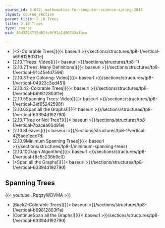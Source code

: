 ```yaml
---
course_id: 6-042j-mathematics-for-computer-science-spring-2015
layout: course_section
parent_title: 2.10 Trees
title: 2.10 Trees
type: course
uid: 40d3294715d82fe5f91a1450343afbca

---
```


*   [<2-Colorable Trees]({{< baseurl >}}/sections/structures/tp8-1/vertical-b69812803f1e)
*   [2.10.1Trees: Video]({{< baseurl >}}/sections/structures/tp8-1)
*   [2.10.2Trees: Many Definitions]({{< baseurl >}}/sections/structures/tp8-1/vertical-91c45efd7596)
*   [2.10.3Tree Coloring: Video]({{< baseurl >}}/sections/structures/tp8-1/vertical-04923c3ed451)
*   [2.10.42-Colorable Trees]({{< baseurl >}}/sections/structures/tp8-1/vertical-b69812803f1e)
*   [2.10.5Spanning Trees: Video]({{< baseurl >}}/sections/structures/tp8-1/vertical-2ef65242598f)
*   [2.10.6Span all the Graphs!]({{< baseurl >}}/sections/structures/tp8-1/vertical-63394d192790)
*   [2.10.7Tree or Not Tree?]({{< baseurl >}}/sections/structures/tp8-1/vertical-7bacea60d91e)
*   [2.10.8Leaves]({{< baseurl >}}/sections/structures/tp8-1/vertical-425ace1eec7d)
*   [2.10.9Minimum Spanning Trees]({{< baseurl >}}/sections/structures/tp8-1/minimum-spanning-trees)
*   [2.10.10Graph Algorithm]({{< baseurl >}}/sections/structures/tp8-1/vertical-f8c5c236b9c0)
*   [\>Span all the Graphs!]({{< baseurl >}}/sections/structures/tp8-1/vertical-63394d192790)

Spanning Trees
--------------

{{< youtube _RqqzyWDVMA >}}

*   [Back2-Colorable Trees]({{< baseurl >}}/sections/structures/tp8-1/vertical-b69812803f1e)
*   [ContinueSpan all the Graphs!]({{< baseurl >}}/sections/structures/tp8-1/vertical-63394d192790)